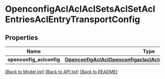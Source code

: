 # OpenconfigAclAclAclSetsAclSetAclEntriesAclEntryTransportConfig

## Properties
Name | Type | Description | Notes
------------ | ------------- | ------------- | -------------
**openconfig_aclconfig** | [**OpenconfigAclAclOpenconfigaclaclAclsetsAclentriesTransportConfig**](OpenconfigAclAclOpenconfigaclaclAclsetsAclentriesTransportConfig.md) |  | [optional] 

[[Back to Model list]](../README.md#documentation-for-models) [[Back to API list]](../README.md#documentation-for-api-endpoints) [[Back to README]](../README.md)


